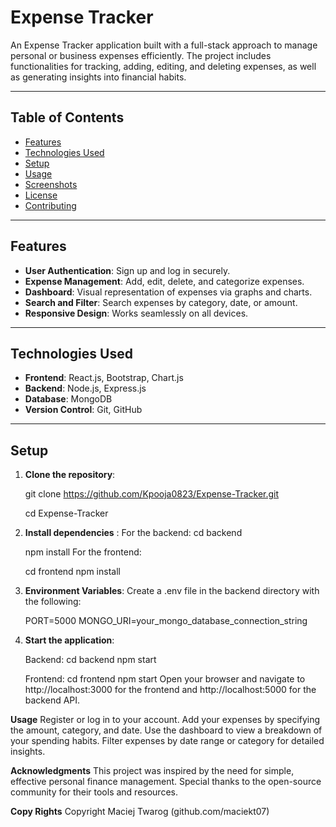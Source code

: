 # Expense Tracker

An Expense Tracker application built with a full-stack approach to manage personal or business expenses efficiently. The project includes functionalities for tracking, adding, editing, and deleting expenses, as well as generating insights into financial habits.

---

## Table of Contents
- [Features](#features)
- [Technologies Used](#technologies-used)
- [Setup](#setup)
- [Usage](#usage)
- [Screenshots](#screenshots)
- [License](#license)
- [Contributing](#contributing)

---

## Features
- **User Authentication**: Sign up and log in securely.
- **Expense Management**: Add, edit, delete, and categorize expenses.
- **Dashboard**: Visual representation of expenses via graphs and charts.
- **Search and Filter**: Search expenses by category, date, or amount.
- **Responsive Design**: Works seamlessly on all devices.

---

## Technologies Used
- **Frontend**: React.js, Bootstrap, Chart.js
- **Backend**: Node.js, Express.js
- **Database**: MongoDB
- **Version Control**: Git, GitHub

---

## Setup
1. **Clone the repository**:
   
     git clone https://github.com/Kpooja0823/Expense-Tracker.git
   
     cd Expense-Tracker
3. **Install dependencies** :
    For the backend:
    cd backend
   
    npm install
    For the frontend:

    cd frontend
    npm install
   
5. **Environment Variables**:
   Create a .env file in the backend directory with the following:
   
    PORT=5000
    MONGO_URI=your_mongo_database_connection_string
   
7.  **Start the application**:

    Backend:
    cd backend
    npm start
    
    Frontend:
    cd frontend
    npm start
Open your browser and navigate to http://localhost:3000 for the frontend and http://localhost:5000 for the backend API.

**Usage**
Register or log in to your account.
Add your expenses by specifying the amount, category, and date.
Use the dashboard to view a breakdown of your spending habits.
Filter expenses by date range or category for detailed insights.

**Acknowledgments**
This project was inspired by the need for simple, effective personal finance management. Special thanks to the open-source community for their tools and resources.

**Copy Rights** 
Copyright Maciej Twarog (github.com/maciekt07)
